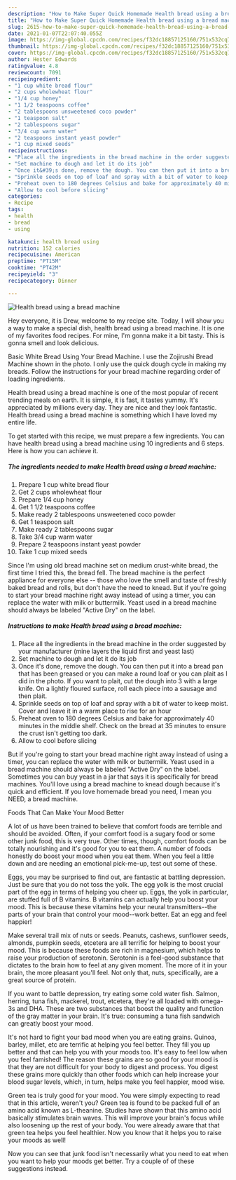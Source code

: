 ```yaml
---
description: "How to Make Super Quick Homemade Health bread using a bread machine"
title: "How to Make Super Quick Homemade Health bread using a bread machine"
slug: 2615-how-to-make-super-quick-homemade-health-bread-using-a-bread-machine
date: 2021-01-07T22:07:40.055Z
image: https://img-global.cpcdn.com/recipes/f32dc18857125160/751x532cq70/health-bread-using-a-bread-machine-recipe-main-photo.jpg
thumbnail: https://img-global.cpcdn.com/recipes/f32dc18857125160/751x532cq70/health-bread-using-a-bread-machine-recipe-main-photo.jpg
cover: https://img-global.cpcdn.com/recipes/f32dc18857125160/751x532cq70/health-bread-using-a-bread-machine-recipe-main-photo.jpg
author: Hester Edwards
ratingvalue: 4.8
reviewcount: 7091
recipeingredient:
- "1 cup white bread flour"
- "2 cups wholewheat flour"
- "1/4 cup honey"
- "1 1/2 teaspoons coffee"
- "2 tablespoons unsweetened coco powder"
- "1 teaspoon salt"
- "2 tablespoons sugar"
- "3/4 cup warm water"
- "2 teaspoons instant yeast powder"
- "1 cup mixed seeds"
recipeinstructions:
- "Place all the ingredients in the bread machine in the order suggested by your manufacturer (mine layers the liquid first and yeast last)"
- "Set machine to dough and let it do its job"
- "Once it&#39;s done, remove the dough. You can then put it into a bread pan that has been greased or you can make a round loaf or you can plait as I did in the photo. If you want to plait, cut the dough into 3 with a large knife. On a lightly floured surface, roll each piece into a sausage and then plait."
- "Sprinkle seeds on top of loaf and spray with a bit of water to keep moist. Cover and leave it in a warm place to rise for an hour"
- "Preheat oven to 180 degrees Celsius and bake for approximately 40 minutes in the middle shelf. Check on the bread at 35 minutes to ensure the crust isn&#39;t getting too dark."
- "Allow to cool before slicing"
categories:
- Recipe
tags:
- health
- bread
- using

katakunci: health bread using 
nutrition: 152 calories
recipecuisine: American
preptime: "PT15M"
cooktime: "PT42M"
recipeyield: "3"
recipecategory: Dinner

---
```



![Health bread using a bread machine](https://img-global.cpcdn.com/recipes/f32dc18857125160/751x532cq70/health-bread-using-a-bread-machine-recipe-main-photo.jpg)

Hey everyone, it is Drew, welcome to my recipe site. Today, I will show you a way to make a special dish, health bread using a bread machine. It is one of my favorites food recipes. For mine, I'm gonna make it a bit tasty. This is gonna smell and look delicious.

Basic White Bread Using Your Bread Machine. I use the Zojirushi Bread Machine shown in the photo. I only use the quick dough cycle in making my breads. Follow the instructions for your bread machine regarding order of loading ingredients.

Health bread using a bread machine is one of the most popular of recent trending meals on earth. It is simple, it is fast, it tastes yummy. It's appreciated by millions every day. They are nice and they look fantastic. Health bread using a bread machine is something which I have loved my entire life.


To get started with this recipe, we must prepare a few ingredients. You can have health bread using a bread machine using 10 ingredients and 6 steps. Here is how you can achieve it.

<!--inarticleads1-->

##### The ingredients needed to make Health bread using a bread machine:

1. Prepare 1 cup white bread flour
1. Get 2 cups wholewheat flour
1. Prepare 1/4 cup honey
1. Get 1 1/2 teaspoons coffee
1. Make ready 2 tablespoons unsweetened coco powder
1. Get 1 teaspoon salt
1. Make ready 2 tablespoons sugar
1. Take 3/4 cup warm water
1. Prepare 2 teaspoons instant yeast powder
1. Take 1 cup mixed seeds


Since I&#39;m using old bread machine set on medium crust-white bread, the first time I tried this, the bread fell. The bread machine is the perfect appliance for everyone else -- those who love the smell and taste of freshly baked bread and rolls, but don&#39;t have the need to knead. But if you&#39;re going to start your bread machine right away instead of using a timer, you can replace the water with milk or buttermilk. Yeast used in a bread machine should always be labeled &#34;Active Dry&#34; on the label. 

<!--inarticleads2-->

##### Instructions to make Health bread using a bread machine:

1. Place all the ingredients in the bread machine in the order suggested by your manufacturer (mine layers the liquid first and yeast last)
1. Set machine to dough and let it do its job
1. Once it&#39;s done, remove the dough. You can then put it into a bread pan that has been greased or you can make a round loaf or you can plait as I did in the photo. If you want to plait, cut the dough into 3 with a large knife. On a lightly floured surface, roll each piece into a sausage and then plait.
1. Sprinkle seeds on top of loaf and spray with a bit of water to keep moist. Cover and leave it in a warm place to rise for an hour
1. Preheat oven to 180 degrees Celsius and bake for approximately 40 minutes in the middle shelf. Check on the bread at 35 minutes to ensure the crust isn&#39;t getting too dark.
1. Allow to cool before slicing


But if you&#39;re going to start your bread machine right away instead of using a timer, you can replace the water with milk or buttermilk. Yeast used in a bread machine should always be labeled &#34;Active Dry&#34; on the label. Sometimes you can buy yeast in a jar that says it is specifically for bread machines. You&#39;ll love using a bread machine to knead dough because it&#39;s quick and efficient. If you love homemade bread you need, I mean you NEED, a bread machine. 

Foods That Can Make Your Mood Better


A lot of us have been trained to believe that comfort foods are terrible and should be avoided. Often, if your comfort food is a sugary food or some other junk food, this is very true. Other times, though, comfort foods can be totally nourishing and it's good for you to eat them. A number of foods honestly do boost your mood when you eat them. When you feel a little down and are needing an emotional pick-me-up, test out some of these.

Eggs, you may be surprised to find out, are fantastic at battling depression. Just be sure that you do not toss the yolk. The egg yolk is the most crucial part of the egg in terms of helping you cheer up. Eggs, the yolk in particular, are stuffed full of B vitamins. B vitamins can actually help you boost your mood. This is because these vitamins help your neural transmitters--the parts of your brain that control your mood--work better. Eat an egg and feel happier!

Make several trail mix of nuts or seeds. Peanuts, cashews, sunflower seeds, almonds, pumpkin seeds, etcetera are all terrific for helping to boost your mood. This is because these foods are rich in magnesium, which helps to raise your production of serotonin. Serotonin is a feel-good substance that dictates to the brain how to feel at any given moment. The more of it in your brain, the more pleasant you'll feel. Not only that, nuts, specifically, are a great source of protein.

If you want to battle depression, try eating some cold water fish. Salmon, herring, tuna fish, mackerel, trout, etcetera, they're all loaded with omega-3s and DHA. These are two substances that boost the quality and function of the gray matter in your brain. It's true: consuming a tuna fish sandwich can greatly boost your mood. 

It's not hard to fight your bad mood when you are eating grains. Quinoa, barley, millet, etc are terrific at helping you feel better. They fill you up better and that can help you with your moods too. It's easy to feel low when you feel famished! The reason these grains are so good for your mood is that they are not difficult for your body to digest and process. You digest these grains more quickly than other foods which can help increase your blood sugar levels, which, in turn, helps make you feel happier, mood wise.

Green tea is truly good for your mood. You were simply expecting to read that in this article, weren't you? Green tea is found to be packed full of an amino acid known as L-theanine. Studies have shown that this amino acid basically stimulates brain waves. This will improve your brain's focus while also loosening up the rest of your body. You were already aware that that green tea helps you feel healthier. Now you know that it helps you to raise your moods as well!

Now you can see that junk food isn't necessarily what you need to eat when you want to help your moods get better. Try  a  couple of  of  these  suggestions  instead.

